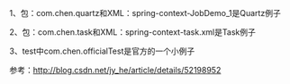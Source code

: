 1、包：com.chen.quartz和XML：spring-context-JobDemo_1是Quartz例子  

2、包：com.chen.task和XML：spring-context-task.xml是Task例子

3、test中com.chen.officialTest是官方的一个小例子  

参考：http://blog.csdn.net/jy_he/article/details/52198952
